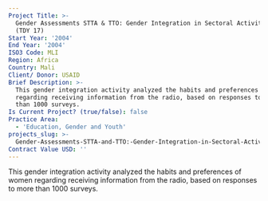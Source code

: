 ```yaml
---
Project Title: >-
  Gender Assessments STTA & TTO: Gender Integration in Sectoral Activities: Mali
  (TDY 17)
Start Year: '2004'
End Year: '2004'
ISO3 Code: MLI
Region: Africa
Country: Mali
Client/ Donor: USAID
Brief Description: >-
  This gender integration activity analyzed the habits and preferences of women
  regarding receiving information from the radio, based on responses to more
  than 1000 surveys.
Is Current Project? (true/false): false
Practice Area:
  - 'Education, Gender and Youth'
projects_slug: >-
  Gender-Assessments-STTA-and-TTO:-Gender-Integration-in-Sectoral-Activities:-Mali-(TDY-17)
Contract Value USD: ''
---
```

This gender integration activity analyzed the habits and preferences of women regarding receiving information from the radio, based on responses to more than 1000 surveys.